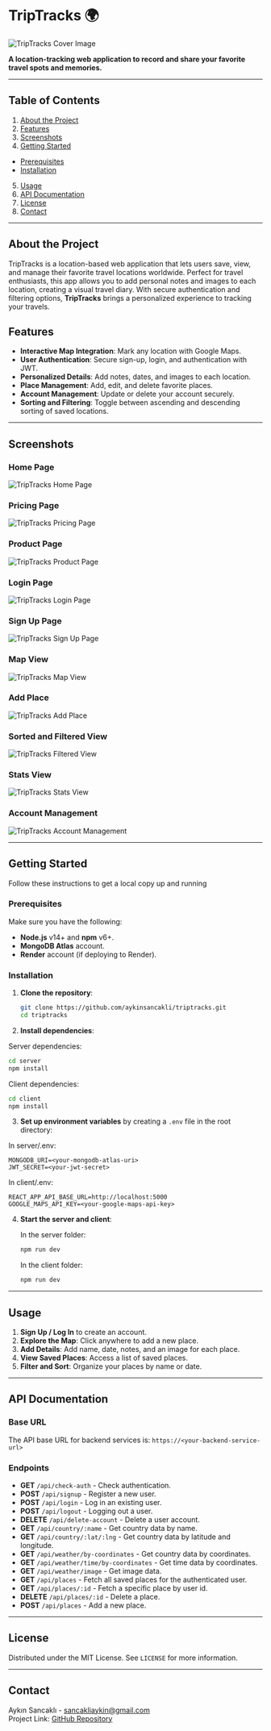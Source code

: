 # TripTracks 🌍

![TripTracks Cover Image](./assets/cover.jpg)

**A location-tracking web application to record and share your favorite travel spots and memories.**

---

## Table of Contents

1. [About the Project](#about-the-project)
2. [Features](#features)
3. [Screenshots](#screenshots)
4. [Getting Started](#getting-started)

- [Prerequisites](#prerequisites)
- [Installation](#installation)

5. [Usage](#usage)
6. [API Documentation](#api-documentation)
7. [License](#license)
8. [Contact](#contact)

---

## About the Project

TripTracks is a location-based web application that lets users save, view, and manage their favorite travel locations worldwide. Perfect for travel enthusiasts, this app allows you to add personal notes and images to each location, creating a visual travel diary. With secure authentication and filtering options, **TripTracks** brings a personalized experience to tracking your travels.

## Features

- **Interactive Map Integration**: Mark any location with Google Maps.
- **User Authentication**: Secure sign-up, login, and authentication with JWT.
- **Personalized Details**: Add notes, dates, and images to each location.
- **Place Management**: Add, edit, and delete favorite places.
- **Account Management**: Update or delete your account securely.
- **Sorting and Filtering**: Toggle between ascending and descending sorting of saved locations.

---

## Screenshots

### Home Page

![TripTracks Home Page](./assets/homepage.jpg)

### Pricing Page

![TripTracks Pricing Page](./assets/pricing.jpg)

### Product Page

![TripTracks Product Page](./assets/product.jpg)

### Login Page

![TripTracks Login Page](./assets/login.jpg)

### Sign Up Page

![TripTracks Sign Up Page](./assets/signup.jpg)

### Map View

![TripTracks Map View](./assets/map-view.jpg)

### Add Place

![TripTracks Add Place](./assets/add-place.jpg)

### Sorted and Filtered View

![TripTracks Filtered View](./assets/sorted-view.jpg)

### Stats View

![TripTracks Stats View](./assets/stats-view.jpg)

### Account Management

![TripTracks Account Management](./assets/account.jpg)

---

## Getting Started

Follow these instructions to get a local copy up and running

### Prerequisites

Make sure you have the following:

- **Node.js** v14+ and **npm** v6+.
- **MongoDB Atlas** account.
- **Render** account (if deploying to Render).

### Installation

1. **Clone the repository**:

   ```bash
   git clone https://github.com/aykinsancakli/triptracks.git
   cd triptracks
   ```

2. **Install dependencies**:

Server dependencies:

```bash
cd server
npm install
```

Client dependencies:

```bash
cd client
npm install
```

3. **Set up environment variables** by creating a `.env` file in the root directory:

In server/.env:

```plaintext
MONGODB_URI=<your-mongodb-atlas-uri>
JWT_SECRET=<your-jwt-secret>
```

In client/.env:

```plaintext
REACT_APP_API_BASE_URL=http://localhost:5000
GOOGLE_MAPS_API_KEY=<your-google-maps-api-key>
```

4. **Start the server and client**:

   In the server folder:

   ```bash
   npm run dev
   ```

   In the client folder:

   ```bash
   npm run dev
   ```

---

## Usage

1. **Sign Up / Log In** to create an account.
2. **Explore the Map**: Click anywhere to add a new place.
3. **Add Details**: Add name, date, notes, and an image for each place.
4. **View Saved Places**: Access a list of saved places.
5. **Filter and Sort**: Organize your places by name or date.

---

## API Documentation

### Base URL

The API base URL for backend services is:
`https://<your-backend-service-url>`

### Endpoints

- **GET** `/api/check-auth` - Check authentication.
- **POST** `/api/signup` - Register a new user.
- **POST** `/api/login` - Log in an existing user.
- **POST** `/api/logout` - Logging out a user.
- **DELETE** `/api/delete-account` - Delete a user account.
- **GET** `/api/country/:name` - Get country data by name.
- **GET** `/api/country/:lat/:lng` - Get country data by latitude and longitude.
- **GET** `/api/weather/by-coordinates` - Get country data by coordinates.
- **GET** `/api/weather/time/by-coordinates` - Get time data by coordinates.
- **GET** `/api/weather/image` - Get image data.
- **GET** `/api/places` - Fetch all saved places for the authenticated user.
- **GET** `/api/places/:id` - Fetch a specific place by user id.
- **DELETE** `/api/places/:id` - Delete a place.
- **POST** `/api/places` - Add a new place.

---

## License

Distributed under the MIT License. See `LICENSE` for more information.

---

## Contact

Aykın Sancaklı - [sancakliaykin@gmail.com](mailto:sancakliaykin@gmail.com)  
Project Link: [GitHub Repository](https://github.com/aykinsancakli/triptracks)
